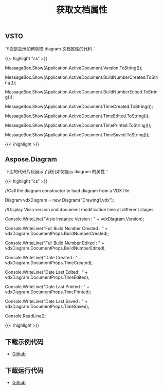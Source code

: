 ﻿---
title: 获取文档属性
type: docs
weight: 50
url: /zh/net/get-document-properties/
---
## **VSTO**
下面是显示如何获取 diagram 文档属性的代码：

{{< highlight "cs" >}}

  MessageBox.Show(Application.ActiveDocument.Version.ToString());

 MessageBox.Show(Application.ActiveDocument.BuildNumberCreated.ToString());

 MessageBox.Show(Application.ActiveDocument.BuildNumberEdited.ToString());

 MessageBox.Show(Application.ActiveDocument.TimeCreated.ToString());

 MessageBox.Show(Application.ActiveDocument.TimeEdited.ToString());

 MessageBox.Show(Application.ActiveDocument.TimePrinted.ToString());

 MessageBox.Show(Application.ActiveDocument.TimeSaved.ToString());


{{< /highlight >}}
## **Aspose.Diagram**
下面的代码片段展示了我们如何显示 diagram 的属性：

{{< highlight "cs" >}}

  //Call the diagram constructor to load diagram from a VDX file

 Diagram vdxDiagram = new Diagram("Drawing1.vdx");

 //Display Visio version and document modification time at different stages

 Console.WriteLine("Visio Instance Version : " + vdxDiagram.Version);

 Console.WriteLine("Full Build Number Created : " + vdxDiagram.DocumentProps.BuildNumberCreated);

 Console.WriteLine("Full Build Number Edited : " + vdxDiagram.DocumentProps.BuildNumberEdited);

 Console.WriteLine("Date Created : " + vdxDiagram.DocumentProps.TimeCreated);

 Console.WriteLine("Date Last Edited : " + vdxDiagram.DocumentProps.TimeEdited);

 Console.WriteLine("Date Last Printed : " + vdxDiagram.DocumentProps.TimePrinted);

 Console.WriteLine("Date Last Saved : " + vdxDiagram.DocumentProps.TimeSaved);

 Console.ReadLine();


{{< /highlight >}}
## **下载示例代码**
- [Github](https://github.com/aspose-diagram/Aspose.Diagram-for-.NET/releases/tag/AsposeDiagramVsVSTOv1.1)
## **下载运行代码**
- [Github](https://github.com/aspose-diagram/Aspose.Diagram-for-.NET/tree/master/Plugins/Aspose.Diagram%20Vs%20VSTO%20Visio/Code%20Comparison%20of%20Common%20Features/Get%20Document%20Properties)
